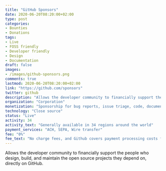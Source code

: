 ```yaml
---
title: "GitHub Sponsors"
date: 2020-06-20T08:20:00+02:00
type: post
categories:
- Bounties
- Donations
tags:
- Live
- FOSS friendly
- Developer friendly
- Design
- Documentation
draft: false
images:
- /images/github-sponsors.png
comments: true
lastmod: 2020-06-20T08:20:00+02:00
link: "https://github.com/sponsors"
twitter: github
description: "Allows the developer community to financially support the people who design, build, and maintain the open source projects they depend on, directly on GitHub."
organization: "Corporation"
monetization: "Sponsorship for bug reports, issue triage, code, documentation, etc."
technology: "Close source"
status: "Live"
activity: 34
activity_text: "Generally available in 34 regions around the world"
payment_services: "ACH, SEPA, Wire transfer"
fee: "0%"
fee_text: "No charge fees, and Github covers payment processing costs for the first year"
---
```


Allows the developer community to financially support the people who design, build, and maintain the open source projects they depend on, directly on GitHub.<!--more-->

